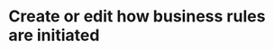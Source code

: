 # Create or edit how business rules are initiated

<!-- https://docs.microsoft.com/en-us/dynamics365/customer-engagement/developer/customize-dev/create-edit-how-business-rules-initiated -->